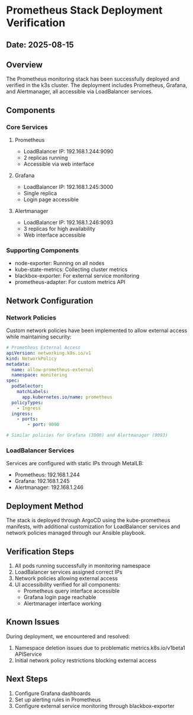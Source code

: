 # Prometheus Stack Deployment Verification

## Date: 2025-08-15

## Overview
The Prometheus monitoring stack has been successfully deployed and verified in the k3s cluster. The deployment includes Prometheus, Grafana, and Alertmanager, all accessible via LoadBalancer services.

## Components

### Core Services
1. Prometheus
   - LoadBalancer IP: 192.168.1.244:9090
   - 2 replicas running
   - Accessible via web interface

2. Grafana
   - LoadBalancer IP: 192.168.1.245:3000
   - Single replica
   - Login page accessible

3. Alertmanager
   - LoadBalancer IP: 192.168.1.246:9093
   - 3 replicas for high availability
   - Web interface accessible

### Supporting Components
- node-exporter: Running on all nodes
- kube-state-metrics: Collecting cluster metrics
- blackbox-exporter: For external service monitoring
- prometheus-adapter: For custom metrics API

## Network Configuration

### Network Policies
Custom network policies have been implemented to allow external access while maintaining security:
```yaml
# Prometheus External Access
apiVersion: networking.k8s.io/v1
kind: NetworkPolicy
metadata:
  name: allow-prometheus-external
  namespace: monitoring
spec:
  podSelector:
    matchLabels:
      app.kubernetes.io/name: prometheus
  policyTypes:
    - Ingress
  ingress:
    - ports:
        - port: 9090

# Similar policies for Grafana (3000) and Alertmanager (9093)
```

### LoadBalancer Services
Services are configured with static IPs through MetalLB:
- Prometheus: 192.168.1.244
- Grafana: 192.168.1.245
- Alertmanager: 192.168.1.246

## Deployment Method
The stack is deployed through ArgoCD using the kube-prometheus manifests, with additional customization for LoadBalancer services and network policies managed through our Ansible playbook.

## Verification Steps
1. All pods running successfully in monitoring namespace
2. LoadBalancer services assigned correct IPs
3. Network policies allowing external access
4. UI accessibility verified for all components:
   - Prometheus query interface accessible
   - Grafana login page reachable
   - Alertmanager interface working

## Known Issues
During deployment, we encountered and resolved:
1. Namespace deletion issues due to problematic metrics.k8s.io/v1beta1 APIService
2. Initial network policy restrictions blocking external access

## Next Steps
1. Configure Grafana dashboards
2. Set up alerting rules in Prometheus
3. Configure external service monitoring through blackbox-exporter
